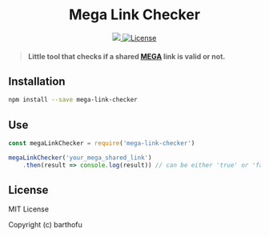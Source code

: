 <h1 align="center" font-weight="bold">Mega Link Checker</h1>

<p align="center">
    <a href="http://forthebadge.com/" target="_blank">
    	<img src="https://img.shields.io/badge/Made%20with-%F0%9F%A4%8D-orange"
    </a>
    <a href="https://opensource.org/licenses/MIT" target="_blank">
        <img src="https://img.shields.io/badge/License-MIT-blue.svg" alt="License">
    </a>
</p>

> #### Little tool that checks if a shared [MEGA](https://mega.nz) link is valid or not.




## Installation

```sh
npm install --save mega-link-checker
```

## Use

```js
const megaLinkChecker = require('mega-link-checker')

megaLinkChecker('your_mega_shared_link')
    .then(result => console.log(result)) // can be either 'true' or 'false'
```

## License
MIT License

Copyright (c) barthofu
